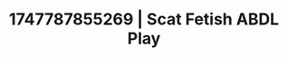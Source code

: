 ---
categories:
- Emotion-driven NSFW
- Cosmic sensuality
- Morning passion
- Lip biting
- Titty fuck
image: /assets/images/1747787855269.jpg
layout: post
seo:
  description: Featured content with exclusive Scat Fetish, ABDL Play. HD images available.
  keywords: Scat Fetish, ABDL Play
  og_image: /assets/images/1747787855269.jpg
  schema_type: VisualArtwork
tags:
- '#1747787855269'
- ABDL Play
- Scat Fetish
title: 1747787855269 | Scat Fetish ABDL Play
---